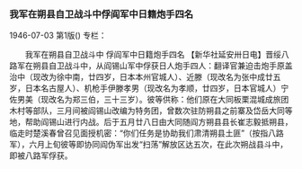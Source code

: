 ### 我军在朔县自卫战斗中俘阎军中日籍炮手四名

1946-07-03
第1版()
专栏：

　　我军在朔县自卫战斗中
    俘阎军中日籍炮手四名
    【新华社延安卅日电】晋绥八路军在朔县自卫战斗中，从阎锡山军中俘获日人炮手四人：翻译官兼迫击炮手原盖治中（现改为徐中南，廿四岁，日本本州官城人）、近滕（现改名为张中成廿五岁，日本名古屋人）、机枪手伊滕孝男（现改名为孝顺，廿四岁，日本官城人）宁佐男美（现改名为郑三伯，三十三岁）。彼等供称：他们原在大同板栗混城成旅团木村等部队，三月间被阎锡山改编为特务团，曾数次驻防朔县之前寨及岱岳大同等地，帮助阎锡山进行内战。后于五月廿八日由大同随阎方朔县县长崔志毅抵朔县，临走时楚溪春曾召见面授机密：“你们任务是协助我们肃清朔县土匪”（按指八路军），六月上旬彼等即协同阎伪军出发“扫荡”解放区达五次，在此次朔战县斗中，即被八路军俘获。
